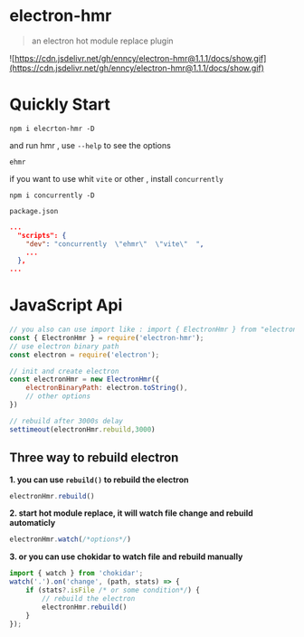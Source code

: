 # electron-hmr
> an electron hot module replace plugin

![https://cdn.jsdelivr.net/gh/enncy/electron-hmr@1.1.1/docs/show.gif](https://cdn.jsdelivr.net/gh/enncy/electron-hmr@1.1.1/docs/show.gif)

# Quickly Start

```shell
npm i elecrton-hmr -D
```
and run hmr , use `--help` to see the options
```
ehmr
```
if you want to use whit `vite` or other , install `concurrently`
```shell
npm i concurrently -D
```
`package.json`

```json
...
  "scripts": {
    "dev": "concurrently  \"ehmr\"  \"vite\"  ",
    ...
  },
...
```
# JavaScript Api

```js
// you also can use import like : import { ElectronHmr } from "electron-hmr"
const { ElectronHmr } = require('electron-hmr');
// use electron binary path
const electron = require('electron');

// init and create electron
const electronHmr = new ElectronHmr({
    electronBinaryPath: electron.toString(),
    // other options
})

// rebuild after 3000s delay
settimeout(electronHmr.rebuild,3000)
```
##  Three way to rebuild electron 

**1. you can use `rebuild()` to rebuild the electron**

```js
electronHmr.rebuild()
```
 **2. start hot module replace, it will watch file change and rebuild automaticly**
```js
electronHmr.watch(/*options*/)
```
**3. or you can use chokidar to watch file and rebuild manually** 

```js
import { watch } from 'chokidar';
watch('.').on('change', (path, stats) => {
    if (stats?.isFile /* or some condition*/) {
        // rebuild the electron
        electronHmr.rebuild()
    }
});
```
